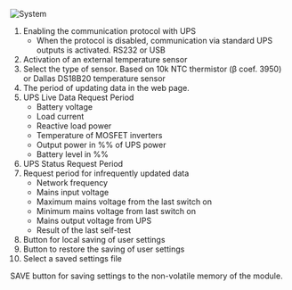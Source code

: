 ![System](https://user-images.githubusercontent.com/36089626/233394935-ebecc1b5-b702-44e4-820f-382692825dc1.png)

1. Enabling the communication protocol with UPS
     - When the protocol is disabled, communication via standard UPS outputs is activated. RS232 or USB
2. Activation of an external temperature sensor
3. Select the type of sensor. Based on 10k NTC thermistor (β coef. 3950) or Dallas DS18B20 temperature sensor
4. The period of updating data in the web page.
5. UPS Live Data Request Period
     - Battery voltage
     - Load current
     - Reactive load power
     - Temperature of MOSFET inverters
     - Output power in %% of UPS power
     - Battery level in %%
6. UPS Status Request Period
7. Request period for infrequently updated data
     - Network frequency
     - Mains input voltage
     - Maximum mains voltage from the last switch on
     - Minimum mains voltage from last switch on
     - Mains output voltage from UPS
     - Result of the last self-test
8. Button for local saving of user settings
9. Button to restore the saving of user settings
10. Select a saved settings file

SAVE button for saving settings to the non-volatile memory of the module.
